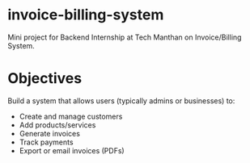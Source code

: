 # invoice-billing-system
Mini project for Backend Internship at Tech Manthan on Invoice/Billing System.

# Objectives
Build a system that allows users (typically admins or businesses) to:
- Create and manage customers
- Add products/services
- Generate invoices
- Track payments
- Export or email invoices (PDFs)
